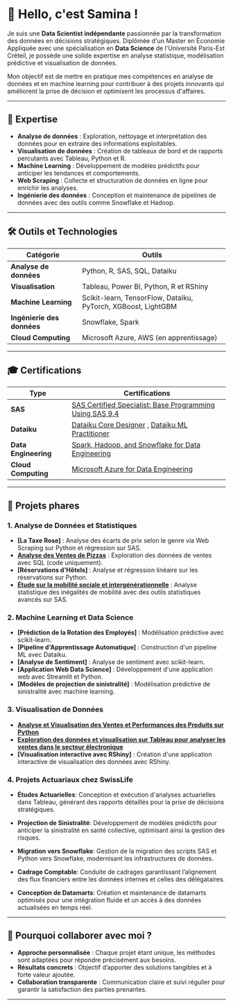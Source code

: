 # 👋 Hello, c'est Samina !

Je suis une **Data Scientist indépendante** passionnée par la transformation des données en décisions stratégiques. Diplômée d'un Master en Économie Appliquée avec une spécialisation en **Data Science** de l'Université Paris-Est Créteil, je possède une solide expertise en analyse statistique, modélisation prédictive et visualisation de données.

Mon objectif est de mettre en pratique mes compétences en analyse de données et en machine learning pour contribuer à des projets innovants qui améliorent la prise de décision et optimisent les processus d'affaires.

---

## 🚀 Expertise

- **Analyse de données** : Exploration, nettoyage et interprétation des données pour en extraire des informations exploitables.
- **Visualisation de données** : Création de tableaux de bord et de rapports percutants avec Tableau, Python et R.
- **Machine Learning** : Développement de modèles prédictifs pour anticiper les tendances et comportements.
- **Web Scraping** : Collecte et structuration de données en ligne pour enrichir les analyses.
- **Ingénierie des données** : Conception et maintenance de pipelines de données avec des outils comme Snowflake et Hadoop.

---

## 🛠️ Outils et Technologies

| **Catégorie**                     | **Outils**                                      |
|-----------------------------------|------------------------------------------------|
| **Analyse de données**            | Python, R, SAS, SQL, Dataiku                   |
| **Visualisation**                 | Tableau, Power BI, Python, R et RShiny         |
| **Machine Learning**              | Scikit-learn, TensorFlow, Dataiku, PyTorch, XGBoost, LightGBM |
| **Ingénierie des données**        | Snowflake, Spark                       |
| **Cloud Computing**               | Microsoft Azure, AWS (en apprentissage)        |

---

## 🎓 Certifications
| **Type**                          | **Certifications**                               |
|-----------------------------------|--------------------------------------------------|
| **SAS**     | <a href="https://www.credly.com/badges/92c645a4-e1d9-433a-9d8f-fa62da2ad8d7/public_url">SAS Certified Specialist: Base Programming Using SAS 9.4</a> |
| **Dataiku** | <a href="https://verify.skilljar.com/c/ke3k8wdhs2zv">Dataiku Core Designer</a> , <a href="https://verify.skilljar.com/c/hvaro689ydxx">Dataiku ML Practitioner</a>|
| **Data Engineering** | <a href="https://coursera.org/share/d63ad53e06902b2620d1a9ac82b6e10f">Spark, Hadoop, and Snowflake for Data Engineering</a> |
| **Cloud Computing**  | <a href="https://coursera.org/share/c8256d4e4f7b3ec9f13f76d935dcec23"> Microsoft Azure for Data Engineering</a>              |

---

## 📂 Projets phares

### 1. Analyse de Données et Statistiques
- **[La Taxe Rose]** : Analyse des écarts de prix selon le genre via Web Scraping sur Python et régression sur SAS.
- **[Analyse des Ventes de Pizzas](https://github.com/SaminaV/code_sql)** : Exploration des données de ventes avec SQL (code uniquement).
- **[Réservations d'Hôtels]** : Analyse et régression linéaire sur les réservations sur Python.
- **[Étude sur la mobilité sociale et intergénérationnelle](https://github.com/SaminaV/regression_mobilite_intergenerationelle)** : Analyse statistique des inégalités de mobilité avec des outils statistiques avancés sur SAS.

### 2. Machine Learning et Data Science
- **[Prédiction de la Rotation des Employés]** : Modélisation prédictive avec scikit-learn.
- **[Pipeline d'Apprentissage Automatique]** : Construction d'un pipeline ML avec Dataiku.
- **[Analyse de Sentiment]** : Analyse de sentiment avec scikit-learn.
- **[Application Web Data Science]** : Développement d'une application web avec Streamlit et Python.
- **[Modèles de projection de sinistralité]** : Modélisation prédictive de sinistralité avec machine learning.

### 3. Visualisation de Données
- **[Analyse et Visualisation des Ventes et Performances des Produits sur Python](https://https://github.com/SaminaV/python_Visualisation)** 
- **[Exploration des données et visualisation sur Tableau pour analyser les ventes dans le secteur électronique](https://github.com/SaminaV/Tableau_sales_analysis)**
- **[Visualisation interactive avec RShiny]** : Création d'une application interactive de visualisation des données avec RShiny.



### 4. Projets Actuariaux chez SwissLife
- **Études Actuarielles**: Conception et exécution d'analyses actuarielles dans Tableau, générant des rapports détaillés pour la prise de décisions stratégiques.
  
- **Projection de Sinistralité**: Développement de modèles prédictifs pour anticiper la sinistralité en santé collective, optimisant ainsi la gestion des risques.

- **Migration vers Snowflake**: Gestion de la migration des scripts SAS et Python vers Snowflake, modernisant les infrastructures de données.

- **Cadrage Comptable**: Conduite de cadrages garantissant l’alignement des flux financiers entre les données internes et celles des délégataires.

- **Conception de Datamarts**: Création et maintenance de datamarts optimisés pour une intégration fluide et un accès à des données actualisées en temps réel.

---

## 🌟 Pourquoi collaborer avec moi ?

- **Approche personnalisée** : Chaque projet étant unique, les méthodes sont adaptées pour répondre précisément aux besoins.
- **Résultats concrets** : Objectif d’apporter des solutions tangibles et à forte valeur ajoutée.
- **Collaboration transparente** : Communication claire et suivi régulier pour garantir la satisfaction des parties prenantes.

---



